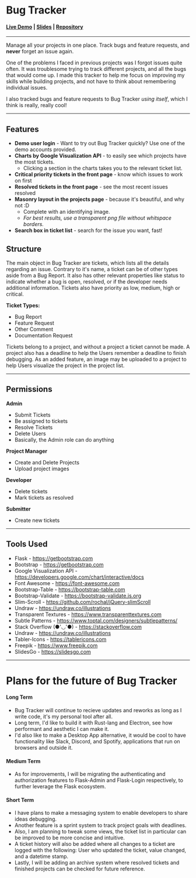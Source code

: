 <!-- Hello! Title -->
# Bug Tracker
#### [Live Demo](http://kevfrancisco.pythonanywhere.com/) | [Slides](https://docs.google.com/presentation/d/e/2PACX-1vTsSQdbKXSyJ2t89nx7W3PFbwsUERJZbSpfmCLu1KBPbK_0SqeaI3X9x5lyGqWxypBrKtpw_zXXj8EW/pub?start=false&loop=false&delayms=5000) | [Repository](https://github.com/KevFrancisco/bugtracker)
<!-- Youtube: https://youtu.be/VE7nLzftF_0 -->
___
<!-- Summary -->

Manage all your projects in one place. Track bugs and feature requests, and **never** forget an issue again.

One of the problems I faced in previous projects was I forgot issues quite often. It was troublesome trying to track different projects, and all the bugs that would come up. I made this tracker to help me focus on improving my skills while building projects, and not have to think about remembering individual issues.

I also tracked bugs and feature requests to Bug Tracker _using itself_, which I think is really, really cool!
___

## Features
* __Demo user login__ - Want to try out Bug Tracker quickly? Use one of the demo accounts provided.
* __Charts by Google Visualization API__ - to easily see which projects have the most tickets.
    * Clicking a section in the charts takes you to the relevant ticket list.
* __Critical priority tickets in the front page__ - know which issues to work on first
* __Resolved tickets in the front page__ - see the most recent issues resolved
* __Masonry layout in the projects page__ - because it's beautiful, and why not :D
    * Complete with an identifying image.
    * _For best results, use a transparent png file without whitspace borders._
* __Search box in ticket list__ - search for the issue you want, fast!

## Structure

The main object in Bug Tracker are tickets, which lists all the details regarding an issue. Contrary to it's name, a ticket can be of other types aside from a Bug Report. It also has other relevant properties like status to indicate whether a bug is open, resolved, or if the developer needs additional information. Tickets also have priority as low, medium, high or critical.

**Ticket Types:**
* Bug Report
* Feature Request
* Other Comment
* Documentation Request

Tickets belong to a project, and without a project a ticket cannot be made. A project also has a deadline to help the Users remember a deadline to finish debugging. As an added feature, an image may be uploaded to a project to help Users visualize the project in the project list.

---

## Permissions

**Admin**
* Submit Tickets
* Be assigned to tickets
* Resolve Tickets
* Delete Users
* Basically, the Admin role can do anything

**Project Manager**
* Create and Delete Projects
* Upload project images

**Developer**
* Delete tickets
* Mark tickets as resolved

**Submitter**
* Create new tickets

---
## Tools Used
* Flask - https://getbootstrap.com
* Bootstrap - https://getbootstrap.com
* Google Visualization API - https://developers.google.com/chart/interactive/docs
* Font Awesome - https://font-awesome.com
* Bootstrap-Table - https://bootstrap-table.com
* Bootstrap-Validate - https://bootstrap-validate.js.org
* Slim-Scroll - https://github.com/rochal/jQuery-slimScroll
* Undraw - https://undraw.co/illustrations
* Transparent Textures - https://www.transparenttextures.com
* Subtle Patterns - https://www.toptal.com/designers/subtlepatterns/
* Stack Overflow (●'◡'●) - https://stackoverflow.com
* Undraw - https://undraw.co/illustrations
* Tabler-Icons - https://tablericons.com
* Freepik - https://www.freepik.com
* SlidesGo - https://slidesgo.com 


---
# Plans for the future of Bug Tracker
#### Long Term
* Bug Tracker will continue to recieve updates and reworks as long as I write code, it's my personal tool after all.
* Long term, I'd like to build it with Rust-lang and Electron, see how performant and aesthetic I can make it.
* I'd also like to make a Desktop App alternative, it would be cool to have functionality like Slack, Discord, and Spotify, applications that run on browsers and outside it.

#### Medium Term
* As for improvements, I will be migrating the authenticating and authorization features to Flask-Admin and Flask-Login respectively, to further leverage the Flask ecosystem.

#### Short Term
* I have plans to make a messaging system to enable developers to share ideas debugging.
* Another feature is a sprint system to track project goals with deadlines.
* Also, I am planning to tweak some views, the ticket list in particular can be improved to be more concise and intuitive.
* A ticket history will also be added where all changes to a ticket are logged with the following: User who updated the ticket, value changed, and a datetime stamp.
* Lastly, I will be adding an archive system where resolved tickets and finished projects can be checked for future reference.
